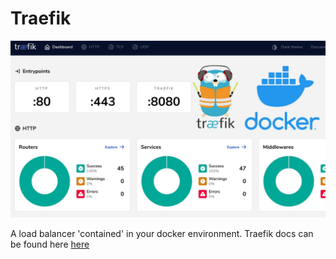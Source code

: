 # Traefik

![traefik](traefik-2-docker.jpg)

A load balancer 'contained' in your docker environment. Traefik docs can be found here [here](https://docs.traefik.io/contributing/documentation/)